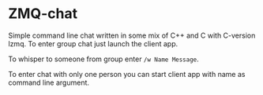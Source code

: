 # ZMQ-chat

Simple command line chat written in some mix of C++ and C with C-version lzmq. To enter group chat just launch the client app.

To whisper to someone from group enter ```/w Name Message```.

To enter chat with only one person you can start client app with name as command line argument.
